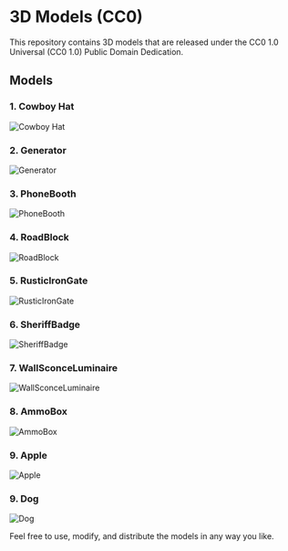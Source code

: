 # 3D Models (CC0)
This repository contains 3D models that are released under the CC0 1.0 Universal (CC0 1.0) Public Domain Dedication.

## Models
### 1. Cowboy Hat
![Cowboy Hat](CowboyHat/CowboyHatPreview01.PNG)
### 2. Generator
![Generator](Generator/GeneratorPreview.PNG)
### 3. PhoneBooth
![PhoneBooth](PhoneBooth/PhoneBoothPreview.PNG)
### 4. RoadBlock
![RoadBlock](RoadBlock/RoadBlockPreview.PNG)
### 5. RusticIronGate
![RusticIronGate](RusticIronGate/RusticIronGatePreview.PNG)
### 6. SheriffBadge
![SheriffBadge](SheriffBadge/SheriffBadgePreview.PNG)
### 7. WallSconceLuminaire
![WallSconceLuminaire](WallSconceLuminaire/WallSconceLuminairePreview.PNG)
### 8. AmmoBox
![AmmoBox](AmmoBox/AmmoBoxPreview.png)
### 9. Apple
![Apple](Apple/ApplePreview.png)
### 9. Dog
![Dog](Dog/DogPreview.png)

Feel free to use, modify, and distribute the models in any way you like.
